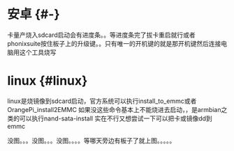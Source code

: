 # 安卓 {#-}

卡量产烧入sdcard启动会有进度条。。等进度条完了拔卡重启就行或者phonixsuite按住板子上的升级键。。只有唯一的开机键的就是那开机键然后连接电脑用这个工具烧写

# linux {#linux}

linux是烧镜像到sdcard启动，官方系统可以执行install\_to\_emmc或者OrangePi\_install2EMMC 如果没这些命令基本上不能烧进去启动，，是armbian之类的可以执行nand-sata-install 实在不行又想尝试一下可以把卡或镜像dd到emmc

没图。。。没图。。。没图。。。。等哪天旁边有板子了就上图。。。。。

